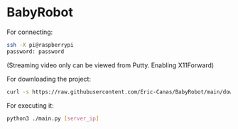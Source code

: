 # BabyRobot

For connecting: 
```bash
ssh -X pi@raspberrypi
password: password
```

(Streaming video only can be viewed from Putty. Enabling X11Forward)

For downloading the project:
```bash
curl -s https://raw.githubusercontent.com/Eric-Canas/BabyRobot/main/download.sh | bash -s
```

For executing it:

```bash
python3 ./main.py [server_ip]
```
